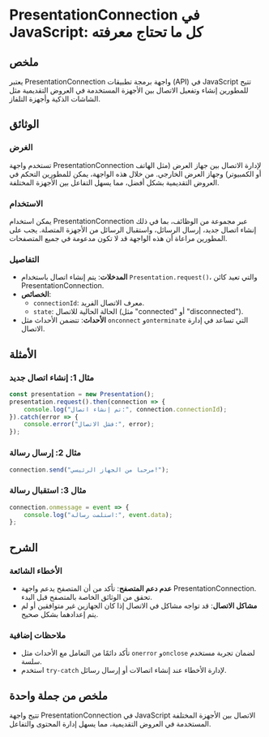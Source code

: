 <!--
Meta Description: # PresentationConnection في JavaScript: كل ما تحتاج معرفته ## ملخص يعتبر PresentationConnection واجهة برمجة تطبيقات (API) في JavaScript تتيح للمطورين ...
Meta Keywords: الاتصال, presentationconnection, javascript, إنشاء, مثل
-->

# PresentationConnection في JavaScript: كل ما تحتاج معرفته

## ملخص
يعتبر PresentationConnection واجهة برمجة تطبيقات (API) في JavaScript تتيح للمطورين إنشاء وتفعيل الاتصال بين الأجهزة المستخدمة في العروض التقديمية مثل الشاشات الذكية وأجهزة التلفاز.

## الوثائق
### الغرض
تستخدم واجهة PresentationConnection لإدارة الاتصال بين جهاز العرض (مثل الهاتف أو الكمبيوتر) وجهاز العرض الخارجي. من خلال هذه الواجهة، يمكن للمطورين التحكم في العروض التقديمية بشكل أفضل، مما يسهل التفاعل بين الأجهزة المختلفة.

### الاستخدام
يمكن استخدام PresentationConnection عبر مجموعة من الوظائف، بما في ذلك إنشاء اتصال جديد، إرسال الرسائل، واستقبال الرسائل من الأجهزة المتصلة. يجب على المطورين مراعاة أن هذه الواجهة قد لا تكون مدعومة في جميع المتصفحات.

### التفاصيل
- **المدخلات**: يتم إنشاء اتصال باستخدام `Presentation.request()`، والتي تعيد كائن PresentationConnection.
- **الخصائص**: 
  - `connectionId`: معرف الاتصال الفريد.
  - `state`: الحالة الحالية للاتصال (مثل "connected" أو "disconnected").
- **الأحداث**: تتضمن الأحداث مثل `onconnect` و`onterminate` التي تساعد في إدارة الاتصال.

## الأمثلة
### مثال 1: إنشاء اتصال جديد
```javascript
const presentation = new Presentation();
presentation.request().then(connection => {
    console.log("تم إنشاء اتصال:", connection.connectionId);
}).catch(error => {
    console.error("فشل الاتصال:", error);
});
```

### مثال 2: إرسال رسالة
```javascript
connection.send("مرحبا من الجهاز الرئيسي!");
```

### مثال 3: استقبال رسالة
```javascript
connection.onmessage = event => {
    console.log("استلمت رسالة:", event.data);
};
```

## الشرح
### الأخطاء الشائعة
- **عدم دعم المتصفح**: تأكد من أن المتصفح يدعم واجهة PresentationConnection. تحقق من الوثائق الخاصة بالمتصفح قبل البدء.
- **مشاكل الاتصال**: قد تواجه مشاكل في الاتصال إذا كان الجهازين غير متوافقين أو لم يتم إعدادهما بشكل صحيح.

### ملاحظات إضافية
- تأكد دائمًا من التعامل مع الأحداث مثل `onerror` و`onclose` لضمان تجربة مستخدم سلسة.
- استخدم `try-catch` لإدارة الأخطاء عند إنشاء اتصالات أو إرسال رسائل.

## ملخص من جملة واحدة
تتيح واجهة PresentationConnection في JavaScript الاتصال بين الأجهزة المختلفة المستخدمة في العروض التقديمية، مما يسهل إدارة المحتوى والتفاعل.